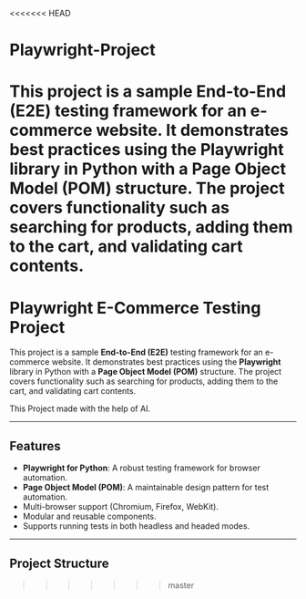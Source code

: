 <<<<<<< HEAD
# Playwright-Project
This project is a sample **End-to-End (E2E)** testing framework for an e-commerce website. It demonstrates best practices using the **Playwright** library in Python with a **Page Object Model (POM)** structure. The project covers functionality such as searching for products, adding them to the cart, and validating cart contents.
=======
# Playwright E-Commerce Testing Project

This project is a sample **End-to-End (E2E)** testing framework for an e-commerce website. It demonstrates best practices using the **Playwright** library in Python with a **Page Object Model (POM)** structure. The project covers functionality such as searching for products, adding them to the cart, and validating cart contents.

This Project made with the help of AI.

---

## Features

- **Playwright for Python**: A robust testing framework for browser automation.
- **Page Object Model (POM)**: A maintainable design pattern for test automation.
- Multi-browser support (Chromium, Firefox, WebKit).
- Modular and reusable components.
- Supports running tests in both headless and headed modes.

---

## Project Structure

>>>>>>> master
